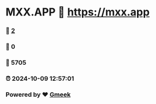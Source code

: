 # MXX.APP :link: https://mxx.app 
### :page_facing_up: [2](https://mxx.app/tag.html) 
### :speech_balloon: 0 
### :hibiscus: 5705 
### :alarm_clock: 2024-10-09 12:57:01 
### Powered by :heart: [Gmeek](https://github.com/Meekdai/Gmeek)
